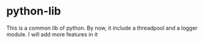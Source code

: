 python-lib
==========

This is a common lib of python. By now, it include a threadpool and a logger module. I will add more features in it